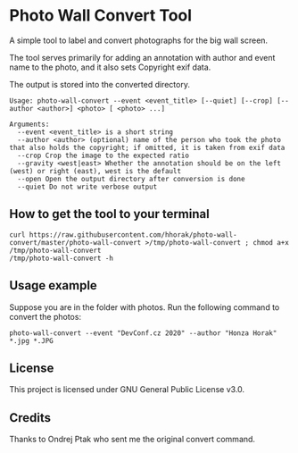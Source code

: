 # Photo Wall Convert Tool
A simple tool to label and convert photographs for the big wall screen.

The tool serves primarily for adding an annotation with author and event name to the photo, and it also sets Copyright exif data.

The output is stored into the converted directory.

```
Usage: photo-wall-convert --event <event_title> [--quiet] [--crop] [--author <author>] <photo> [ <photo> ...]

Arguments:
  --event <event_title> is a short string
  --author <author> (optional) name of the person who took the photo that also holds the copyright; if omitted, it is taken from exif data
  --crop Crop the image to the expected ratio
  --gravity <west|east> Whether the annotation should be on the left (west) or right (east), west is the default
  --open Open the output directory after conversion is done
  --quiet Do not write verbose output
```

## How to get the tool to your terminal

```
curl https://raw.githubusercontent.com/hhorak/photo-wall-convert/master/photo-wall-convert >/tmp/photo-wall-convert ; chmod a+x /tmp/photo-wall-convert
/tmp/photo-wall-convert -h
```

## Usage example

Suppose you are in the folder with photos. Run the following command to convert the photos:

```
photo-wall-convert --event "DevConf.cz 2020" --author "Honza Horak" *.jpg *.JPG
```

## License
This project is licensed under GNU General Public License v3.0.

## Credits
Thanks to Ondrej Ptak who sent me the original convert command.
